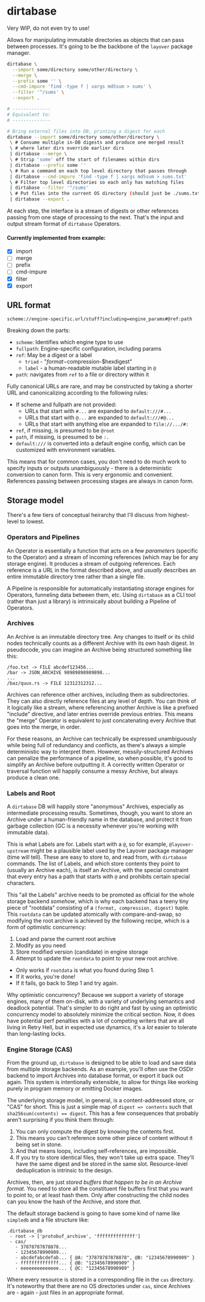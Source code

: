 dirtabase
=========

Very WIP, do not even try to use!

Allows for manipulating immutable directories as objects that can pass between
processes. It's going to be the backbone of the `layover` package manager.

```bash
dirtabase \
  --import some/directory some/other/directory \
  --merge \
  --prefix some '' \
  --cmd-impure 'find -type f | xargs md5sum > sums' \
  --filter '^/sums' \
  --export .

# --------------
# Equivalent to:
# --------------

# Bring external files into DB, printing a digest for each
dirtabase --import some/directory some/other/directory \
 \ # Consume multiple in-DB digests and produce one merged result
 \ # where later dirs override earlier dirs
 | dirtabase --merge \
 \ # Strip 'some' off the start of filenames within dirs
 | dirtabase --prefix some ''
 \ # Run a command on each top level directory that passes through
 | dirtabase --cmd-impure 'find -type f | xargs md5sum > sums.txt'
 \ # Filter top level directories so each only has matching files
 | dirtabase --filter '^/sums'
 \ # Put files into the current OS directory (should just be ./sums.txt in this case)
 | dirtabase --export .
```

At each step, the interface is a stream of digests or other references
passing from one stage of processing to the next. That's the input and
output stream format of `dirtabase` Operators.

#### Currently implemented from example:

 * [X] import
 * [ ] merge
 * [ ] prefix
 * [ ] cmd-impure
 * [X] filter
 * [X] export

## URL format

```
scheme://engine-specific.url/stuff?including=engine_params#@ref:path
```

Breaking down the parts:

 * `scheme`: Identifies which engine type to use
 * `fullpath`: Engine-specific configuration, including params
 * `ref`: May be a digest or a label
   * `triad` - "$format-$compression-$hexdigest"
   * `label` - a human-readable mutable label starting in `@`
 * `path`: navigates from `ref` to a file or directory within it

Fully canonical URLs are rare, and may be constructed by taking a shorter URL
and canonicalizing according to the following rules:

 * If scheme and fullpath are not provided:
   * URLs that start with `#...` are expanded to `default:///#...`
   * URLs that start with `@...` are expanded to `default:///#@...`
   * URLs that start with anything else are expanded to `file://.../#:`
 * `ref`, if missing, is presumed to be `@root`
 * `path`, if missing, is presumed to be `:.`
 * `default:///` is converted into a default engine config, which can be customized with environment variables.

This means that for common cases, you don't need to do much work to specify
inputs or outputs unambiguously - there is a deterministic conversion to canon form.
This is very ergonomic and convenient. References passing between processing
stages are always in canon form.

## Storage model

There's a few tiers of conceptual heirarchy that I'll discuss from highest-level to lowest.

### Operators and Pipelines

An Operator is essentially a function that acts on a few _parameters_ (specific to the Operator) and a stream of incoming references (which may be for any storage engine). It produces a stream of outgoing references. Each reference is a URL in the format described above, and _usually_ describes an entire immutable directory tree rather than a single file.

A Pipeline is responsible for automatically instantiating storage engines for Operators, funneling data between them, etc. Using `dirtabase` as a CLI tool (rather than just a library) is intrinsically about building a Pipeline of Operators.

### Archives

An Archive is an immutable directory tree. Any changes to itself or its child nodes technically counts as a different Archive with its own hash digest. In pseudocode, you can imagine an Archive being structured something like this:

```
/foo.txt -> FILE abcdef123456...
/bar -> JSON_ARCHIVE 98989898989898...
...
/baz/quux.rs -> FILE 12312312312...
```

Archives can reference other archives, including them as subdirectories. They can also directly reference files at any level of depth. You can think of it logically like a stream, where referencing another Archive is like a prefixed "include" directive, and later entries override previous entries. This means the "merge" Operator is equivalent to just concatenating every Archive that goes into the merge, in order.

For these reasons, an Archive can technically be expressed unambiguously while being full of redundancy and conflicts, as there's always a simple deterministic way to interpret them. However, messily-structured Archives can penalize the performance of a pipeline, so when possible, it's good to simplify an Archive before outputting it. A correctly written Operator or traversal function will happily consume a messy Archive, but always produce a clean one.

### Labels and Root

A `dirtabase` DB will happily store "anonymous" Archives, especially as intermediate processing results. Sometimes, though, you want to store an Archive under a human-friendly name in the database, and protect it from garbage collection (GC is a necessity whenever you're working with immutable data).

This is what Labels are for. Labels start with a `@`, so for example, `@layover-upstream` might be a plausible label used by the Layover package manager (time will tell). These are easy to store to, and read from, with `dirtabase` commands. The list of Labels, and which store contents they point to (usually an Archive each), is itself an Archive, with the special constraint that every entry has a path that starts with `@` and prohibits certain special characters.

This "all the Labels" archive needs to be promoted as official for the whole storage backend _somehow_, which is why each backend has a teeny tiny piece of "rootdata" consisting of a `(format, compression, digest)` tuple. This `rootdata` can be updated atomically with compare-and-swap, so modifying the root archive is achieved by the following recipe, which is a form of optimistic concurrency:

1. Load and parse the current root archive
2. Modify as you need
3. Store modified version (candidate) in engine storage
4. Attempt to update the `rootdata` to point to your new root archive.
  * Only works if `rootdata` is what you found during Step 1.
  * If it works, you're done!
  * If it fails, go back to Step 1 and try again.

Why optimistic concurrency? Because we support a variety of storage engines, many of them on-disk, with a variety of underlying semantics and deadlock potential. That's simpler to do right and fast by using an optimistic concurrency model to absolutely minimize the critical section. Now, it does have potential perf penalties with a lot of competing writers that are all living in Retry Hell, but in expected use dynamics, it's a _lot_ easier to tolerate than long-lasting locks.

### Engine Storage (CAS)

From the ground up, `dirtabase` is designed to be able to load and save data from multiple storage backends. As an example, you'll often use the OSDir backend to import Archives into database format, or export it back out again. This system is intentionally extensible, to allow for things like working purely in program memory or emitting Docker images.

The underlying storage model, in general, is a content-addressed store, or "CAS" for short. This is just a simple map of `digest => contents` such that `sha256sum(contents) == digest`. This has a few consequences that probably aren't surprising if you think them through:

 1. You can only compute the digest by knowing the contents first.
 2. This means you can't reference some other piece of content without it being set in stone.
 3. And that means loops, including self-references, are impossible.
 4. If you try to store identical files, they won't take up extra space. They'll have the same digest and be stored in the same slot. Resource-level deduplication is intrinsic to the design.

Archives, then, are just _stored buffers that happen to be in an Archive format._ You need to store all the constituent file buffers first that you want to point to, or at least hash them. Only after constructing the child nodes can you know the hash of the Archive, and store _that_.

The default storage backend is going to have some kind of name like `simpledb` and a file structure like:

```
.dirtabase_db
 - root -> ['protobuf_archive', 'ffffffffffffff']
 - cas/
   - 37878787878878...
   - 12345678990909...
   - abcdefabcdefab... { @A: "37878787878878", @B: "12345678990909" }
   - ffffffffffffff... { @B: "12345678990909" }
   - eeeeeeeeeeeeee... { @C: "12345678990909" }
```

Where every resource is stored in a corresponding file in the `cas` directory. It's noteworthy that there are no OS directories under `cas`, since Archives are - again - just files in an appropriate format.
